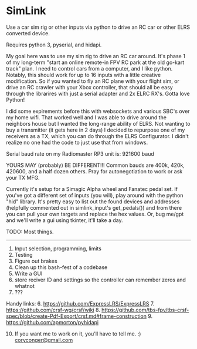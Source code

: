 # SimLink
Use a car sim rig or other inputs via python to drive an RC car or other ELRS converted device.

Requires python 3, pyserial, and hidapi.

My goal here was to use my sim rig to drive an RC car around. It's phase 1 of my long-term "start an online remote-in FPV RC park at the old go-kart track" plan. I need to control cars from a computer, and I like python. Notably, this should work for up to 16 inputs with a little creative modification. So if you wanted to fly an RC plane with your flight sim, or drive an RC crawler with your Xbox controller, that should all be easy through the librarires with just a serial adapter and 2x ELRC RX's. Gotta love Python!

I did some expirements before this with websockets and various SBC's over my home wifi. That worked well and I was able to drive around the neighbors house but I wanted the long-range ability of ELRS. Not wanting to buy a transmitter (it gets here in 2 days) I decided to repurpose one of my receivers as a TX, which you can do through the ELRS Configurator. I didn't realize no one had the code to just use that from windows.

Serial baud rate on my Radiomaster RP3 unit is: 921600 baud

YOURS MAY (probably) BE DIFFERENT!!! Common bauds are 400k, 420k, 420600, and a half dozen others. Pray for autonegotiation to work or ask your TX MFG.

Currently it's setup for a Simagic Alpha wheel and Fanatec pedal set. If you've got a different set of inputs (you will), play around with the python "hid" library. It's pretty easy to list out the found devices and addresses (helpfully commented out in simlink_input's get_pedals()) and from there you can pull your own targets and replace the hex values. Or, bug me/gpt and we'll write a gui using tkinter, it'll take a day. 

TODO: Most things.
_______
1. Input selection, programming, limits
2. Testing
3. Figure out brakes
4. Clean up this bash-fest of a codebase
5. Write a GUI
6. store reciver ID and settings so the controller can remember zeros and whatnot
7. ???


Handy links:
6. https://github.com/ExpressLRS/ExpressLRS
7. https://github.com/crsf-wg/crsf/wiki
8. https://github.com/tbs-fpv/tbs-crsf-spec/blob/create-Pdf-Export/crsf.md#frame-construction
9. https://github.com/apmorton/pyhidapi

10. If you want me to work on it, you'll have to tell me. :) coryconger@gmail.com
